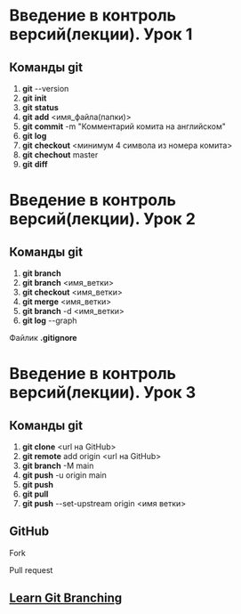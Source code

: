 # Введение в контроль версий(лекции). Урок 1

## Команды git
1. **git** --version
2. **git** **init**
3. **git** **status**
4. **git** **add** <имя_файла(папки)>
5. **git** **commit** -m "Комментарий комита на английском"
6. **git** **log**
7. **git** **checkout** <минимум 4 символа из номера комита>
8. **git** **chechout** master
9. **git** **diff**

# Введение в контроль версий(лекции). Урок 2

## Команды git
1. **git branch** 
2. **git branch** <имя_ветки>
3. **git checkout** <имя_ветки>
4. **git merge** <имя_ветки> 
5. **git branch** -d <имя_ветки> 
6. **git log** --graph

Файлик **.gitignore**

# Введение в контроль версий(лекции). Урок 3

## Команды git
1. **git clone** <url на GitHub>
2. **git remote** add origin <url на GitHub>
3. **git branch** -M main
4. **git push** -u origin main
5. **git push**
6. **git pull**
7. **git push** --set-upstream origin <имя ветки>

## GitHub

Fork

Pull request

## [Learn Git Branching](https://learngitbranching.js.org/)

